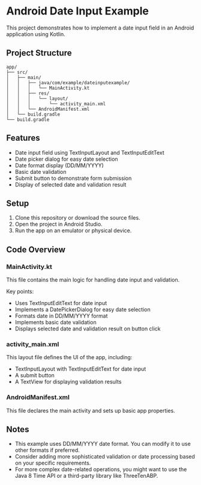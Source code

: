 # Android Date Input Example

This project demonstrates how to implement a date input field in an Android application using Kotlin.

## Project Structure

```
app/
├── src/
│   ├── main/
│   │   ├── java/com/example/dateinputexample/
│   │   │   └── MainActivity.kt
│   │   ├── res/
│   │   │   └── layout/
│   │   │       └── activity_main.xml
│   │   └── AndroidManifest.xml
│   └── build.gradle
└── build.gradle
```

## Features

- Date input field using TextInputLayout and TextInputEditText
- Date picker dialog for easy date selection
- Date format display (DD/MM/YYYY)
- Basic date validation
- Submit button to demonstrate form submission
- Display of selected date and validation result

## Setup

1. Clone this repository or download the source files.
2. Open the project in Android Studio.
3. Run the app on an emulator or physical device.

## Code Overview

### MainActivity.kt

This file contains the main logic for handling date input and validation.

Key points:
- Uses TextInputEditText for date input
- Implements a DatePickerDialog for easy date selection
- Formats date in DD/MM/YYYY format
- Implements basic date validation
- Displays selected date and validation result on button click

### activity_main.xml

This layout file defines the UI of the app, including:
- TextInputLayout with TextInputEditText for date input
- A submit button
- A TextView for displaying validation results

### AndroidManifest.xml

This file declares the main activity and sets up basic app properties.

## Notes

- This example uses DD/MM/YYYY date format. You can modify it to use other formats if preferred.
- Consider adding more sophisticated validation or date processing based on your specific requirements.
- For more complex date-related operations, you might want to use the Java 8 Time API or a third-party library like ThreeTenABP.

